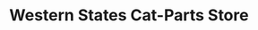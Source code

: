 ---
title: "Western States Cat-Parts Store"
url: /colville/western-states-cat-parts-store/
shop: car parts
---